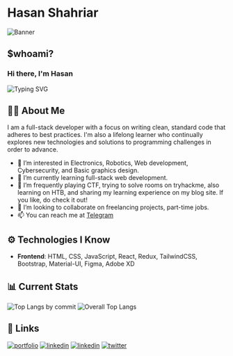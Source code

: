 # Hasan Shahriar

![Banner](https://i.ibb.co/xsJwFM0/Turquoise-Simple-Modern-Linkedin-Banner-3.png)

## $whoami?

### Hi there, I'm Hasan

![Typing SVG](https://readme-typing-svg.herokuapp.com?font=Fira+Code&pause=1000&center=true&width=435&lines=I+am+a+Fullstack+Developer;and+a+Web+Security+Expert.;I+love+to+play+with+JS%2C+React%2C+Nodejs%2C+Express%2C+Redux%2C+MongoDB%2C+TailwindCSS%2C+Nextjs%2C+TypeScript.)

## 👨‍💻 About Me

I am a full-stack developer with a focus on writing clean, standard code that adheres to best practices. I'm also a lifelong learner who continually explores new technologies and solutions to programming challenges in order to advance.

- 👀 I’m interested in Electronics, Robotics, Web development, Cybersecurity, and Basic graphics design.
- 🌱 I’m currently learning full-stack web development.
- 🔭 I’m frequently playing CTF, trying to solve rooms on tryhackme, also learning on HTB, and sharing my learning experience on my blog site. If you like, do check it out!
- 💞️ I’m looking to collaborate on freelancing projects, part-time jobs.
- 📫 You can reach me at [Telegram](https://t.me/mrxx32)

## ⚙️ Technologies I Know

- **Frontend**: HTML, CSS, JavaScript, React, Redux, TailwindCSS, Bootstrap, Material-UI, Figma, Adobe XD

## 📊 Current Stats

![Top Langs by commit](https://github-profile-summary-cards.vercel.app/api/cards/most-commit-language?username=hasanshahriar32&theme=gruvbox&layout=compact&hide_border=true)
![Overall Top Langs](https://github-readme-stats.vercel.app/api/top-langs/?username=hasanshahriar32&langs_count=6&theme=gruvbox&layout=compact&hide_border=true)

## 🔗 Links

[![portfolio](https://img.shields.io/badge/my_portfolio-000?style=for-the-badge&logo=ko-fi&logoColor=white)](https://shahriarhasan.vercel.app/)
[![linkedin](https://img.shields.io/badge/linkedin-0A66C2?style=for-the-badge&logo=linkedin&logoColor=white)](https://www.linkedin.com/in/hasanshahriar32)
[![linkedin](https://img.shields.io/badge/github-383838?style=for-the-badge&logo=github&logoColor=gray)](https://github.com/hasanshahriar32)
[![twitter](https://img.shields.io/badge/twitter-1DA1F2?style=for-the-badge&logo=twitter&logoColor=white)](https://twitter.com/the_cyber_dev)
